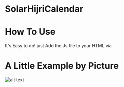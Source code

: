# SolarHijriCalendar

# How To Use
It's Easy to do!
just Add the Js file to your HTML via <script src='date.js'></script>
# A Little Example by Picture
![alt text](http://s8.picofile.com/file/8337106300/SolarHijri.png)
